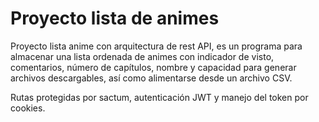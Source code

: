 # Proyecto lista de animes

Proyecto lista anime con arquitectura de rest API, es un programa para almacenar una lista ordenada de animes con indicador de visto, comentarios, número de capítulos, nombre y capacidad para generar archivos descargables, así como alimentarse desde un archivo CSV.

Rutas protegidas por sactum, autenticación JWT y manejo del token por cookies.
